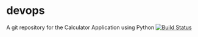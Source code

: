 # devops
A git repository for the Calculator Application using Python
[![Build Status](http://ec2-34-196-37-59.compute-1.amazonaws.com:8080/buildStatus/icon?job=calculate-fibonacci)](http://ec2-34-196-37-59.compute-1.amazonaws.com/job/calculate-fibonacci/)

